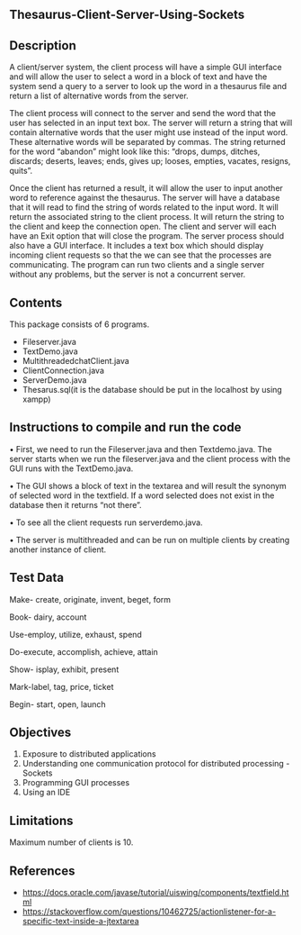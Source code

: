 Thesaurus-Client-Server-Using-Sockets
---


Description
---

A client/server system, the client process will have a simple GUI interface and will allow the user to select a word in a block of text and have the system send a query to a server to look up the word in a thesaurus file and return a list of alternative words from the server. 

The client process will connect to the server and send the word that the user has selected in an input text box. The server will return a string that will contain alternative words that the user might use instead of the input word. These alternative words will be separated by commas. The string returned for the word “abandon” might look like this: “drops, dumps, ditches, discards; deserts, leaves; ends, gives up; looses, empties, vacates, resigns, quits”. 

Once the client has returned a result, it will allow the user to input another word to reference against the thesaurus. The server will have a database that it will read to find the string of words related to the input word. It will return the associated string to the client process. It will return the string to the client and keep the connection open. The client and server will each have an Exit option that will close the program. The server process should also have a GUI interface. It includes a text box which should display incoming client requests so that the we can see that the processes are communicating. The program can run two clients and a single server without any problems, but the server is not a concurrent server.                                            


Contents
---
This package consists of 6 programs. 
* Fileserver.java 
* TextDemo.java 
* MultithreadedchatClient.java
* ClientConnection.java
* ServerDemo.java
* Thesarus.sql(it is the database should be put in the localhost by using xampp) 

Instructions to compile and run the code
---
•	First, we need to run the Fileserver.java and then Textdemo.java. The server starts when we run the fileserver.java and the client process with the GUI runs with the TextDemo.java.

•	The GUI shows a block of text in the textarea and will result the synonym of selected word in the textfield. If a word selected does not exist in the database then it returns “not there”.

•	To see all the client requests run serverdemo.java. 

•	The server is multithreaded and can be run on multiple clients by creating another instance of client.

Test Data
---
Make- create, originate, invent, beget, form

Book- dairy, account

Use-employ, utilize, exhaust, spend

Do-execute, accomplish, achieve, attain

Show- isplay, exhibit, present

Mark-label, tag, price, ticket

Begin- start, open, launch

  
Objectives
---
1. Exposure to distributed applications
2. Understanding one communication protocol for distributed processing - Sockets
3. Programming GUI processes
4. Using an IDE


Limitations
---
Maximum number of clients is 10.

References
---
* https://docs.oracle.com/javase/tutorial/uiswing/components/textfield.html
* https://stackoverflow.com/questions/10462725/actionlistener-for-a-specific-text-inside-a-jtextarea 


